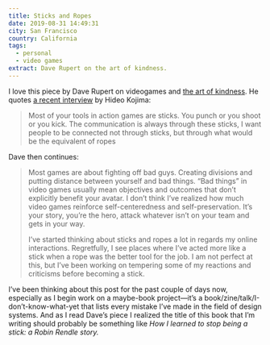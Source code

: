 ```yaml
---
title: Sticks and Ropes
date: 2019-08-31 14:49:31
city: San Francisco
country: California
tags:
  - personal
  - video games
extract: Dave Rupert on the art of kindness.
---
```


I love this piece by Dave Rupert on videogames and [the art of kindness](https://daverupert.com/2019/08/sticks-and-ropes/). He quotes [a recent interview](https://www.ign.com/articles/2016/06/15/e3-2016-more-cryptic-death-stranding-details-from-kojima) by Hideo Kojima:

> Most of your tools in action games are sticks. You punch or you shoot or you kick. The communication is always through these sticks, I want people to be connected not through sticks, but through what would be the equivalent of ropes

Dave then continues:

> Most games are about fighting off bad guys. Creating divisions and putting distance between yourself and bad things. “Bad things” in video games usually mean objectives and outcomes that don’t explicitly benefit your avatar. I don’t think I’ve realized how much video games reinforce self-centeredness and self-preservation. It’s your story, you’re the hero, attack whatever isn’t on your team and gets in your way.
>
> I’ve started thinking about sticks and ropes a lot in regards my online interactions. Regretfully, I see places where I’ve acted more like a stick when a rope was the better tool for the job. I am not perfect at this, but I’ve been working on tempering some of my reactions and criticisms before becoming a stick.

I’ve been thinking about this post for the past couple of days now, especially as I begin work on a maybe-book project—it’s a book/zine/talk/I-don’t-know-what-yet that lists every mistake I’ve made in the field of design systems. And as I read Dave’s piece I realized the title of this book that I’m writing should probably be something like _How I learned to stop being a stick: a Robin Rendle story._
